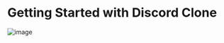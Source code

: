 # Getting Started with Discord Clone


![image](https://user-images.githubusercontent.com/107880782/190064986-8b0838f0-32d3-4a3f-af58-8340f934fdbc.png)
